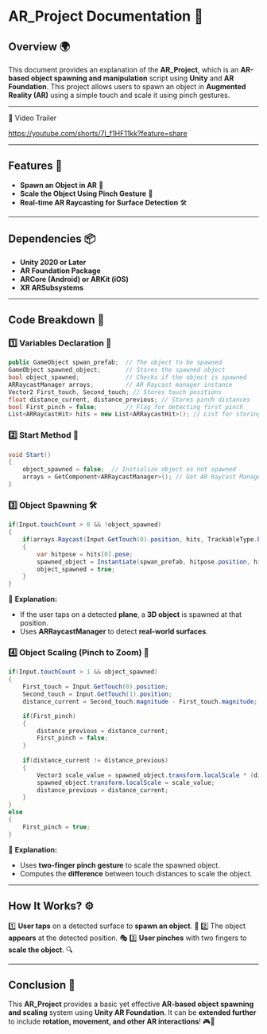 
# AR_Project Documentation 📄

## Overview 🌍
This document provides an explanation of the **AR_Project**, which is an **AR-based object spawning and manipulation** script using **Unity** and **AR Foundation**. This project allows users to spawn an object in **Augmented Reality (AR)** using a simple touch and scale it using pinch gestures.

---

🔗 Video Trailer

https://youtube.com/shorts/7I_f1HF11kk?feature=share

---

## Features 🚀
- **Spawn an Object in AR** 🎯
- **Scale the Object Using Pinch Gesture** 📏
- **Real-time AR Raycasting for Surface Detection** 🛠️

---

## Dependencies 📦
- **Unity 2020 or Later**
- **AR Foundation Package**
- **ARCore (Android) or ARKit (iOS)**
- **XR ARSubsystems**

---

## Code Breakdown 🧩

### 1️⃣ Variables Declaration 📌
```csharp
public GameObject spwan_prefab;  // The object to be spawned
GameObject spawned_object;       // Stores the spawned object
bool object_spawned;             // Checks if the object is spawned
ARRaycastManager arrays;         // AR Raycast manager instance
Vector2 First_touch, Second_touch; // Stores touch positions
float distance_current, distance_previous; // Stores pinch distances
bool First_pinch = false;        // Flag for detecting first pinch
List<ARRaycastHit> hits = new List<ARRaycastHit>(); // List for storing AR raycast results
```

### 2️⃣ Start Method 🚦
```csharp
void Start()
{
    object_spawned = false;  // Initialize object as not spawned
    arrays = GetComponent<ARRaycastManager>(); // Get AR Raycast Manager component
}
```

### 3️⃣ Object Spawning 🛠️
```csharp
if(Input.touchCount > 0 && !object_spawned)
{
    if(arrays.Raycast(Input.GetTouch(0).position, hits, TrackableType.PlaneWithinPolygon))
    {
        var hitpose = hits[0].pose;
        spawned_object = Instantiate(spwan_prefab, hitpose.position, hitpose.rotation);
        object_spawned = true;
    }
}
```
📌 **Explanation:**
- If the user taps on a detected **plane**, a **3D object** is spawned at that position.
- Uses **ARRaycastManager** to detect **real-world surfaces**.

### 4️⃣ Object Scaling (Pinch to Zoom) 🤏
```csharp
if(Input.touchCount > 1 && object_spawned)
{
    First_touch = Input.GetTouch(0).position;
    Second_touch = Input.GetTouch(1).position;
    distance_current = Second_touch.magnitude - First_touch.magnitude;

    if(First_pinch)
    {
        distance_previous = distance_current;
        First_pinch = false;
    }
    
    if(distance_current != distance_previous)
    {
        Vector3 scale_value = spawned_object.transform.localScale * (distance_current / distance_previous);
        spawned_object.transform.localScale = scale_value;
        distance_previous = distance_current;
    }
}
else
{
    First_pinch = true;
}
```
📌 **Explanation:**
- Uses **two-finger pinch gesture** to scale the spawned object.
- Computes the **difference** between touch distances to scale the object.

---

## How It Works? ⚙️
1️⃣ **User taps** on a detected surface to **spawn an object**. 📌
2️⃣ The object **appears** at the detected position. 🎭
3️⃣ **User pinches** with two fingers to **scale the object**. 🔍

---

## Conclusion 🏁
This **AR_Project** provides a basic yet effective **AR-based object spawning and scaling** system using **Unity AR Foundation**. It can be **extended further** to include **rotation, movement, and other AR interactions**! 🎮🚀
